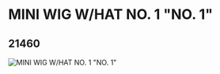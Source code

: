 # MINI WIG W/HAT NO. 1 "NO. 1"
## 21460
![MINI WIG W/HAT NO. 1 "NO. 1"](https://lc-www-live-s.legocdn.com/media/bricks/5/2/6116590.jpg)